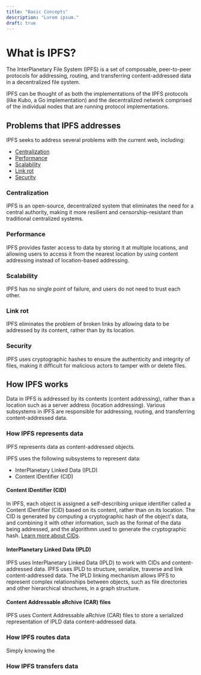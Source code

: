 ```yaml
---
title: "Basic Concepts"
description: "Lorem ipsum."
draft: true
---
```


# What is IPFS?

The InterPlanetary File System (IPFS) is a set of composable, peer-to-peer protocols for addressing, routing, and transferring content-addressed data in a decentralized file system. 

IPFS can be thought of as both the implementations of the IPFS protocols (like Kubo, a Go implementation) and the decentralized network comprised of the individual nodes that are running protocol implementations.

## Problems that IPFS addresses

IPFS seeks to address several problems with the current web, including:

- [Centralization](#centralization)
- [Performance](#performance)
- [Scalability](#scalablity)
- [Link rot](#link-rot)
- [Security](#security)

### Centralization

IPFS is an open-source, decentralized system that eliminates the need for a central authority, making it more resilient and censorship-resistant than traditional centralized systems.

### Performance

IPFS provides faster access to data by storing it at multiple locations, and allowing users to access it from the nearest location by using content addressing instead of location-based addressing.

### Scalability

IPFS has no single point of failure, and users do not need to trust each other.

### Link rot

IPFS eliminates the problem of broken links by allowing data to be addressed by its content, rather than by its location.

### Security

IPFS uses cryptographic hashes to ensure the authenticity and integrity of files, making it difficult for malicious actors to tamper with or delete files.

## How IPFS works

Data in IPFS is addressed by its contents (content addressing), rather than a location such as a server address (location addressing). Various subsystems in IPFS are responsible for addressing, routing, and transferring content-addressed data.

### How IPFS represents data

IPFS represents data as content-addressed objects. 

IPFS uses the following subsystems to represent data:

- InterPlanetary Linked Data (IPLD)
- Content IDentifier (CID)


#### Content IDentifier (CID)

In IPFS, each object is assigned a self-describing unique identifier called a Content IDentifier (CID) based on its content, rather than on its location. The CID is generated by computing a cryptographic hash of the object's data, and combining it with other information, such as the format of the data being addressed, and the algorithmn used to generate the cryptographic hash. [Learn more about CIDs](../concepts/content-addressing.md).

#### InterPlanetary Linked Data (IPLD)

IPFS uses InterPlanetary Linked Data (IPLD) to work with CIDs and content-addressed data. IPFS uses IPLD to structure, serialize, traverse and link content-addressed data. The IPLD linking mechanism allows IPFS to represent complex relationships between objects, such as file directories and other hierarchical structures, in a graph structure.

#### Content Addressable aRchive (CAR) files

IPFS uses Content Addressable aRchive (CAR) files to store a serialized representation of IPLD data content-addressed data. 

### How IPFS routes data

Simply knowing the 

### How IPFS transfers data